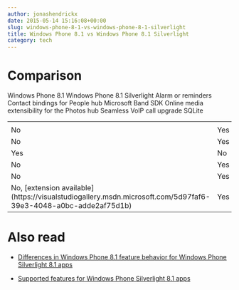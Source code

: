 ```yaml
---
author: jonashendrickx
date: 2015-05-14 15:16:08+00:00
slug: windows-phone-8-1-vs-windows-phone-8-1-silverlight
title: Windows Phone 8.1 vs Windows Phone 8.1 Silverlight
category: tech
---
```

# Comparison


<table cellspacing="10" >
<tbody >
<tr >

<td >
</td>
Windows Phone 8.1
Windows Phone 8.1 Silverlight
</tr>
<tr >
Alarm or reminders

<td >No
</td>

<td >Yes
</td>
</tr>
<tr >
Contact bindings for People hub

<td >No
</td>

<td >Yes
</td>
</tr>
<tr >
Microsoft Band SDK

<td >Yes
</td>

<td >No
</td>
</tr>
<tr >
Online media extensibility for the Photos hub

<td >No
</td>

<td >Yes
</td>
</tr>
<tr >
Seamless VoIP call upgrade

<td >No
</td>

<td >Yes
</td>
</tr>
<tr >
SQLite

<td >No, [extension available](https://visualstudiogallery.msdn.microsoft.com/5d97faf6-39e3-4048-a0bc-adde2af75d1b)
</td>

<td >Yes
</td>
</tr>
</tbody>
</table>


# Also read





  * [Differences in Windows Phone 8.1 feature behavior for Windows Phone Silverlight 8.1 apps](https://msdn.microsoft.com/en-us/library/windows/apps/dn655124(v=vs.105).aspx)

  * [Supported features for Windows Phone Silverlight 8.1 apps](https://msdn.microsoft.com/en-us/library/windows/apps/dn642080(v=vs.105).aspx)


